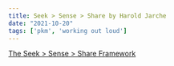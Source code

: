 ```yaml
---
title: Seek > Sense > Share by Harold Jarche
date: "2021-10-20"
tags: ['pkm', 'working out loud']
---
```



[The Seek > Sense > Share Framework](https://jarche.com/2014/02/the-seek-sense-share-framework/)